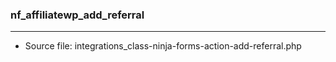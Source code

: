 ### nf_affiliatewp_add_referral

----

- Source file: integrations_class-ninja-forms-action-add-referral.php
